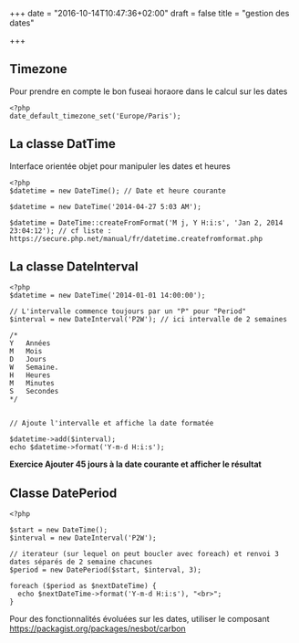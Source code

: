 +++
date = "2016-10-14T10:47:36+02:00"
draft = false
title = "gestion des dates"

+++

## Timezone

Pour prendre en compte le bon fuseai horaore dans le calcul sur les dates

```
<?php
date_default_timezone_set('Europe/Paris');

```

## La classe DatTime

Interface orientée objet pour manipuler les dates et heures

```
<?php
$datetime = new DateTime(); // Date et heure courante

$datetime = new DateTime('2014-04-27 5:03 AM');

$datetime = DateTime::createFromFormat('M j, Y H:i:s', 'Jan 2, 2014 23:04:12'); // cf liste : https://secure.php.net/manual/fr/datetime.createfromformat.php

```

## La classe  DateInterval

```
<?php
$datetime = new DateTime('2014-01-01 14:00:00');

// L'intervalle commence toujours par un "P" pour "Period"
$interval = new DateInterval('P2W'); // ici intervalle de 2 semaines

/*
Y	Années
M	Mois
D	Jours
W	Semaine.
H	Heures
M	Minutes
S	Secondes
*/


// Ajoute l'intervalle et affiche la date formatée

$datetime->add($interval);
echo $datetime->format('Y-m-d H:i:s');

```


**Exercice  Ajouter 45 jours à la date courante et afficher le résultat**

## Classe DatePeriod

```
<?php

$start = new DateTime();
$interval = new DateInterval('P2W');

// iterateur (sur lequel on peut boucler avec foreach) et renvoi 3 dates séparés de 2 semaine chacunes
$period = new DatePeriod($start, $interval, 3);

foreach ($period as $nextDateTime) {
  echo $nextDateTime->format('Y-m-d H:i:s'), "<br>";
}

```


Pour des fonctionnalités évoluées sur les dates, utiliser le composant https://packagist.org/packages/nesbot/carbon
